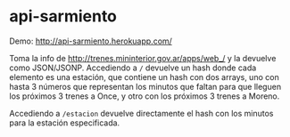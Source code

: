 api-sarmiento
=============

Demo: http://api-sarmiento.herokuapp.com/

Toma la info de http://trenes.mininterior.gov.ar/apps/web_/ y la devuelve como JSON/JSONP.
Accediendo a `/` devuelve un hash donde cada elemento es una estación, que contiene un hash con dos arrays, uno con hasta 3 números que representan los minutos que faltan para que lleguen los próximos 3 trenes a Once, y otro con los próximos 3 trenes a Moreno.

Accediendo a `/estacion` devuelve directamente el hash con los minutos para la estación especificada.
